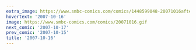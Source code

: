 ```yaml
---
extra_image: https://www.smbc-comics.com/comics/1448599048-20071016after.png
hovertext: '2007-10-16'
image: https://www.smbc-comics.com/comics/20071016.gif
next_comic: '2007-10-17'
prev_comic: '2007-10-15'
title: '2007-10-16'
---
```


